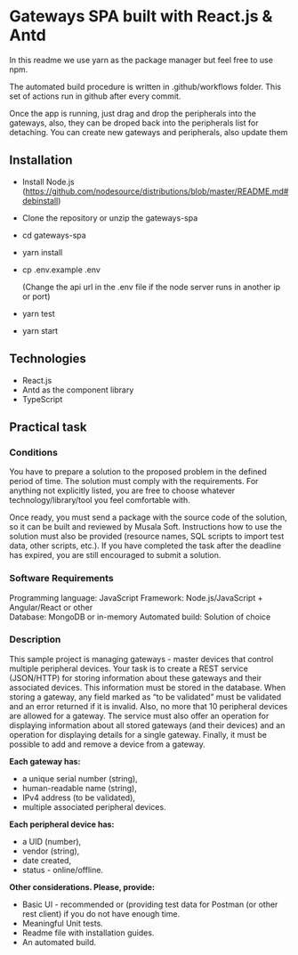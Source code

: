 # Gateways SPA built with React.js & Antd

In this readme we use yarn as the package manager but feel free to use npm.

The automated build procedure is written in .github/workflows folder. This set of actions run in github after every commit.

Once the app is running, just drag and drop the peripherals into the gateways, also, they can be droped back into the peripherals list for detaching. You can create new gateways and peripherals, also update them

## Installation

- Install Node.js (https://github.com/nodesource/distributions/blob/master/README.md#debinstall)
- Clone the repository or unzip the gateways-spa
- cd gateways-spa
- yarn install
- cp .env.example .env

  (Change the api url in the .env file if the node server runs in another ip or port)

- yarn test
- yarn start

## Technologies

- React.js
- Antd as the component library
- TypeScript

## Practical task

### Conditions

You have to prepare a solution to the proposed problem in the defined period of time. The solution must comply with the requirements. For anything not explicitly listed, you are free to choose whatever technology/library/tool you feel comfortable with.

Once ready, you must send a package with the source code of the solution, so it can be built and reviewed by Musala Soft. Instructions how to use the solution must also be provided (resource names, SQL scripts to import test data, other scripts, etc.).
If you have completed the task after the deadline has expired, you are still encouraged to submit a solution.

### Software Requirements

Programming language: JavaScript
Framework: Node.js/JavaScript + Angular/React or other  
Database: MongoDB or in-memory
Automated build: Solution of choice

### Description

This sample project is managing gateways - master devices that control multiple peripheral devices.
Your task is to create a REST service (JSON/HTTP) for storing information about these gateways and their associated devices. This information must be stored in the database.
When storing a gateway, any field marked as “to be validated” must be validated and an error returned if it is invalid. Also, no more that 10 peripheral devices are allowed for a gateway.
The service must also offer an operation for displaying information about all stored gateways (and their devices) and an operation for displaying details for a single gateway. Finally, it must be possible to add and remove a device from a gateway.

**Each gateway has:**

- a unique serial number (string),
- human-readable name (string),
- IPv4 address (to be validated),
- multiple associated peripheral devices.

**Each peripheral device has:**

- a UID (number),
- vendor (string),
- date created,
- status - online/offline.

**Other considerations. Please, provide:**

- Basic UI - recommended or (providing test data for Postman (or other rest client) if you do not have enough time.
- Meaningful Unit tests.
- Readme file with installation guides.
- An automated build.
